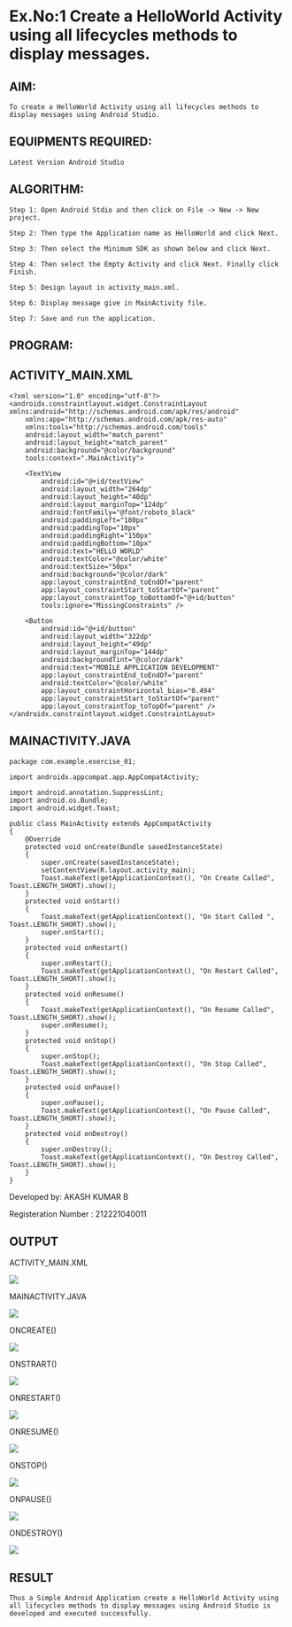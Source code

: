 # Ex.No:1 Create a HelloWorld Activity using all lifecycles methods to display messages.


## AIM:

    To create a HelloWorld Activity using all lifecycles methods to display messages using Android Studio.

## EQUIPMENTS REQUIRED:

    Latest Version Android Studio

## ALGORITHM:

    Step 1: Open Android Stdio and then click on File -> New -> New project.

    Step 2: Then type the Application name as HelloWorld and click Next. 

    Step 3: Then select the Minimum SDK as shown below and click Next.

    Step 4: Then select the Empty Activity and click Next. Finally click Finish.

    Step 5: Design layout in activity_main.xml.

    Step 6: Display message give in MainActivity file.

    Step 7: Save and run the application.

## PROGRAM:
## ACTIVITY_MAIN.XML

    <?xml version="1.0" encoding="utf-8"?>
    <androidx.constraintlayout.widget.ConstraintLayout xmlns:android="http://schemas.android.com/apk/res/android"
        xmlns:app="http://schemas.android.com/apk/res-auto"
        xmlns:tools="http://schemas.android.com/tools"
        android:layout_width="match_parent"
        android:layout_height="match_parent"
        android:background="@color/background"
        tools:context=".MainActivity">

        <TextView
            android:id="@+id/textView"
            android:layout_width="264dp"
            android:layout_height="40dp"
            android:layout_marginTop="124dp"
            android:fontFamily="@font/roboto_black"
            android:paddingLeft="180px"
            android:paddingTop="10px"
            android:paddingRight="150px"
            android:paddingBottom="10px"
            android:text="HELLO WORLD"
            android:textColor="@color/white"
            android:textSize="50px"
            android:background="@color/dark"
            app:layout_constraintEnd_toEndOf="parent"
            app:layout_constraintStart_toStartOf="parent"
            app:layout_constraintTop_toBottomOf="@+id/button"
            tools:ignore="MissingConstraints" />

        <Button
            android:id="@+id/button"
            android:layout_width="322dp"
            android:layout_height="49dp"
            android:layout_marginTop="144dp"
            android:backgroundTint="@color/dark"
            android:text="MOBILE APPLICATION DEVELOPMENT"
            app:layout_constraintEnd_toEndOf="parent"
            android:textColor="@color/white"
            app:layout_constraintHorizontal_bias="0.494"
            app:layout_constraintStart_toStartOf="parent"
            app:layout_constraintTop_toTopOf="parent" />
    </androidx.constraintlayout.widget.ConstraintLayout>

## MAINACTIVITY.JAVA

    package com.example.exercise_01;

    import androidx.appcompat.app.AppCompatActivity;

    import android.annotation.SuppressLint;
    import android.os.Bundle;
    import android.widget.Toast;

    public class MainActivity extends AppCompatActivity 
    {
        @Override
        protected void onCreate(Bundle savedInstanceState) 
        {
            super.onCreate(savedInstanceState);
            setContentView(R.layout.activity_main);
            Toast.makeText(getApplicationContext(), "On Create Called", Toast.LENGTH_SHORT).show();
        }
        protected void onStart() 
        {
            Toast.makeText(getApplicationContext(), "On Start Called ", Toast.LENGTH_SHORT).show();
            super.onStart();
        }
        protected void onRestart() 
        {
            super.onRestart();
            Toast.makeText(getApplicationContext(), "On Restart Called", Toast.LENGTH_SHORT).show();
        }
        protected void onResume() 
        {
            Toast.makeText(getApplicationContext(), "On Resume Called", Toast.LENGTH_SHORT).show();
            super.onResume();
        }
        protected void onStop() 
        {
            super.onStop();
            Toast.makeText(getApplicationContext(), "On Stop Called", Toast.LENGTH_SHORT).show();
        }
        protected void onPause() 
        {
            super.onPause();
            Toast.makeText(getApplicationContext(), "On Pause Called", Toast.LENGTH_SHORT).show();
        }
        protected void onDestroy() 
        {
            super.onDestroy();
            Toast.makeText(getApplicationContext(), "On Destroy Called", Toast.LENGTH_SHORT).show();
        }
    }


Developed by: AKASH KUMAR B

Registeration Number : 212221040011


## OUTPUT

ACTIVITY_MAIN.XML

![](https://github.com/AKASHBKUMAR/Mobile-Application-Development/blob/main/Ex%2001%2002.png?raw=true)

MAINACTIVITY.JAVA

![](https://github.com/AKASHBKUMAR/Mobile-Application-Development/blob/main/Ex%2001%2001.png?raw=true)


ONCREATE()

![](https://github.com/AKASHBKUMAR/Mobile-Application-Development/blob/main/07.jpg?raw=true)


ONSTRART()

![](https://github.com/AKASHBKUMAR/Mobile-Application-Development/blob/main/01.jpg?raw=true)


ONRESTART()

![](https://github.com/AKASHBKUMAR/Mobile-Application-Development/blob/main/02.jpg?raw=true)


ONRESUME()

![](https://github.com/AKASHBKUMAR/Mobile-Application-Development/blob/main/03.jpg?raw=true)


ONSTOP()

![](https://github.com/AKASHBKUMAR/Mobile-Application-Development/blob/main/04.jpg?raw=true)


ONPAUSE()

![](https://github.com/AKASHBKUMAR/Mobile-Application-Development/blob/main/05.jpg?raw=true)


ONDESTROY()

![](https://github.com/AKASHBKUMAR/Mobile-Application-Development/blob/main/06.jpg?raw=true)



## RESULT
    Thus a Simple Android Application create a HelloWorld Activity using all lifecycles methods to display messages using Android Studio is developed and executed successfully.
